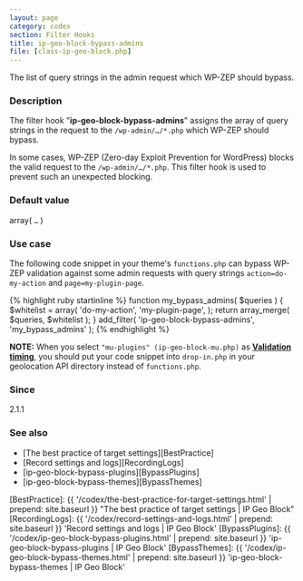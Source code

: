 ```yaml
---
layout: page
category: codex
section: Filter Hooks
title: ip-geo-block-bypass-admins
file: [class-ip-geo-block.php]
---
```


The list of query strings in the admin request which WP-ZEP should bypass.

<!--more-->

### Description ###

The filter hook "**ip-geo-block-bypass-admins**" assigns the array of query 
strings in the request to the `/wp-admin/…/*.php` which WP-ZEP should bypass.

In some cases, WP-ZEP (Zero-day Exploit Prevention for WordPress) blocks the 
valid request to the `/wp-admin/…/*.php`. This filter hook is used to prevent 
such an unexpected blocking.

### Default value ###

array( `…` )

### Use case ###

The following code snippet in your theme's `functions.php` can bypass WP-ZEP 
validation against some admin requests with query strings `action=do-my-action`
and `page=my-plugin-page`.

{% highlight ruby startinline %}
function my_bypass_admins( $queries ) {
    $whitelist = array(
        'do-my-action',
        'my-plugin-page',
    );
    return array_merge( $queries, $whitelist );
}
add_filter( 'ip-geo-block-bypass-admins', 'my_bypass_admins' );
{% endhighlight %}

<div class="alert alert-info">
	<strong>NOTE:</strong>
	When you select <code>"mu-plugins" (ip-geo-block-mu.php)</code> as 
	<a href='/codex/validation-timing.html' title='Validation timing | IP Geo Block'><strong>Validation timing</strong></a>,
	you should put your code snippet into <code>drop-in.php</code> in your 
	geolocation API directory instead of <code>functions.php</code>.
</div>

### Since ###

2.1.1

### See also ###

- [The best practice of target settings][BestPractice]
- [Record settings and logs][RecordingLogs]
- [ip-geo-block-bypass-plugins][BypassPlugins]
- [ip-geo-block-bypass-themes][BypassThemes]

[IP-Geo-Block]:  https://wordpress.org/plugins/ip-geo-block/ "WordPress › IP Geo Block « WordPress Plugins"
[BestPractice]:  {{ '/codex/the-best-practice-for-target-settings.html' | prepend: site.baseurl }} "The best practice of target settings | IP Geo Block"
[RecordingLogs]: {{ '/codex/record-settings-and-logs.html'              | prepend: site.baseurl }} 'Record settings and logs | IP Geo Block'
[BypassPlugins]: {{ '/codex/ip-geo-block-bypass-plugins.html'           | prepend: site.baseurl }} 'ip-geo-block-bypass-plugins | IP Geo Block'
[BypassThemes]:  {{ '/codex/ip-geo-block-bypass-themes.html'            | prepend: site.baseurl }} 'ip-geo-block-bypass-themes | IP Geo Block'
